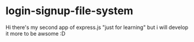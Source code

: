 # login-signup-file-system
Hi there's my second app of express.js "just for learning" but i will develop it more to be awsome :D 
